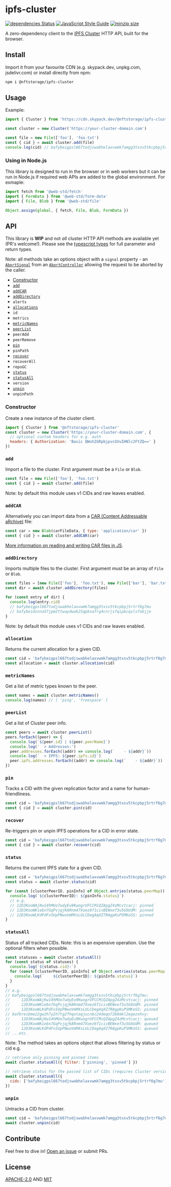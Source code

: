 # ipfs-cluster

[![dependencies Status](https://status.david-dm.org/gh/nftstorage/ipfs-cluster.svg)](https://david-dm.org/nftstorage/ipfs-cluster)
[![JavaScript Style Guide](https://img.shields.io/badge/code_style-standard-brightgreen.svg)](https://standardjs.com)
[![minzip size](https://badgen.net/bundlephobia/minzip/@nftstorage/ipfs-cluster)](https://bundlephobia.com/result?p=@nftstorage/ipfs-cluster)

A zero-dependency client to the [IPFS Cluster](https://cluster.ipfs.io/) HTTP API, built for the browser.

## Install

Import it from your favourite CDN (e.g. skypack.dev, unpkg.com, jsdelivr.com) or install directly from npm:

```sh
npm i @nftstorage/ipfs-cluster
```

## Usage

Example:

```js
import { Cluster } from 'https://cdn.skypack.dev/@nftstorage/ipfs-cluster'

const cluster = new Cluster('https://your-cluster-domain.com')

const file = new File(['foo'], 'foo.txt')
const { cid } = await cluster.add(file)
console.log(cid) // bafybeigpsl667todjswabhelaxvwmk7amgg3txsv5tkcpbpj5rtrf6g7mu
```

### Using in Node.js

This library is designed to run in the browser or in web workers but it can be run in Node.js if required web APIs are added to the global environment. For exmaple:

```js
import fetch from '@web-std/fetch'
import { FormData } from '@web-std/form-data'
import { File, Blob } from '@web-std/file'

Object.assign(global, { fetch, File, Blob, FormData })
```

## API

This library is **WIP** and not _all_ cluster HTTP API methods are available yet (PR's welcome!). Please see the [typescript types](https://github.com/nftstorage/ipfs-cluster/blob/main/src/interface.ts) for full parameter and return types.

Note: all methods take an options object with a `signal` property - an [`AbortSignal`](https://developer.mozilla.org/en-US/docs/Web/API/AbortSignal) from an [`AbortController`](https://developer.mozilla.org/en-US/docs/Web/API/AbortController) allowing the request to be aborted by the caller.

- [Constructor](#constructor)
- [`add`](#add)
- [`addCAR`](#addcar)
- [`addDirectory`](#adddirectory)
- `alerts`
- [`allocations`](#allocations)
- `id`
- `metrics`
- [`metricNames`](#metricnames)
- [`peerList`](#peerlist)
- `peerAdd`
- `peerRemove`
- [`pin`](#pin)
- `pinPath`
- [`recover`](#recover)
- `recoverAll`
- `repoGC`
- [`status`](#status)
- [`statusAll`](#statusall)
- `version`
- [`unpin`](#unpin)
- `unpinPath`

### Constructor

Create a new instance of the cluster client.

```js
import { Cluster } from '@nftstorage/ipfs-cluster'
const cluster = new Cluster('https://your-cluster-domain.com', {
  // optional custom headers for e.g. auth
  headers: { Authorization: 'Basic QWxhZGRpbjpvcGVuIHNlc2FtZQ==' }
})
```

### `add`

Import a file to the cluster. First argument must be a `File` or `Blob`.

```js
const file = new File(['foo'], 'foo.txt')
const { cid } = await cluster.add(file)
```

Note: by default this module uses v1 CIDs and raw leaves enabled.

### `addCAR`

Alternatively you can import data from a [CAR (Content Addressable aRchive)](https://github.com/ipld/specs/blob/master/block-layer/content-addressable-archives.md) file:

```js
const car = new Blob(carFileData, { type: 'application/car' })
const { cid } = await cluster.addCAR(car)
```

[More information on reading and writing CAR files in JS](https://github.com/ipld/js-car#readme).

### `addDirectory`

Imports multiple files to the cluster. First argument must be an array of `File` or `Blob`.

```js
const files = [new File(['foo'], 'foo.txt'), new File(['bar'], 'bar.txt')]
const dir = await cluster.addDirectory(files)

for (const entry of dir) {
  console.log(entry.cid)
  // bafybeigpsl667todjswabhelaxvwmk7amgg3txsv5tkcpbpj5rtrf6g7mu
  // bafybeidsnna57jpm2ttwaydwak25qpkxafrg4cnrjsfqipbcqxlsfobjje
}
```

Note: by default this module uses v1 CIDs and raw leaves enabled.

### `allocation`

Returns the current allocation for a given CID.

```js
const cid = 'bafybeigpsl667todjswabhelaxvwmk7amgg3txsv5tkcpbpj5rtrf6g7mu'
const allocation = await cluster.allocation(cid)
```

### `metricNames`

Get a list of metric types known to the peer.

```js
const names = await cluster.metricNames()
console.log(names) // [ 'ping', 'freespace' ]
```

### `peerList`

Get a list of Cluster peer info.

```js
const peers = await cluster.peerList()
peers.forEach((peer) => {
  console.log(`${peer.id} | ${peer.peerName}`)
  console.log('  > Addresses:')
  peer.addresses.forEach((addr) => console.log(`    - ${addr}`))
  console.log(`  > IPFS: ${peer.ipfs.id}`)
  peer.ipfs.addresses.forEach((addr) => console.log(`    - ${addr}`))
})
```

### `pin`

Tracks a CID with the given replication factor and a name for human-friendliness.

```js
const cid = 'bafybeigpsl667todjswabhelaxvwmk7amgg3txsv5tkcpbpj5rtrf6g7mu'
const { cid } = await cluster.pin(cid)
```

### `recover`

Re-triggers pin or unpin IPFS operations for a CID in error state.

```js
const cid = 'bafybeigpsl667todjswabhelaxvwmk7amgg3txsv5tkcpbpj5rtrf6g7mu'
const { cid } = await cluster.recover(cid)
```

### `status`

Returns the current IPFS state for a given CID.

```js
const cid = 'bafybeigpsl667todjswabhelaxvwmk7amgg3txsv5tkcpbpj5rtrf6g7mu'
const status = await cluster.status(cid)

for (const [clusterPeerID, pinInfo] of Object.entries(status.peerMap)) {
  console.log(`${clusterPeerID}: ${pinInfo.status}`)
  // e.g.
  // 12D3KooWAjKw14hMUo7wdyEu9KwogrUFCCMiQZApgZ4zMcvtcacj: pinned
  // 12D3KooWKiebn7GqPvjqjKARnm47Xoez6f1civBEWxef3u5G6UdM: pinned
  // 12D3KooWLKdPdFx5UpPNwoVmMXsLULCDegAqXZ7RAgpKuPSMKoSS: pinned
}
```

### `statusAll`

Status of all tracked CIDs. Note: this is an expensive operation. Use the optional filters when possible.

```js
const statuses = await cluster.statusAll()
for (const status of statuses) {
  console.log(`${status.cid}:`)
  for (const [clusterPeerID, pinInfo] of Object.entries(status.peerMap)) {
    console.log(`    ${clusterPeerID}: ${pinInfo.status}`)
  }
}
// e.g.
// bafybeigpsl667todjswabhelaxvwmk7amgg3txsv5tkcpbpj5rtrf6g7mu:
//     12D3KooWAjKw14hMUo7wdyEu9KwogrUFCCMiQZApgZ4zMcvtcacj: pinned
//     12D3KooWKiebn7GqPvjqjKARnm47Xoez6f1civBEWxef3u5G6UdM: pinned
//     12D3KooWLKdPdFx5UpPNwoVmMXsLULCDegAqXZ7RAgpKuPSMKoSS: pinned
// bafkreibme22gw2h7y2h7tg2fhqotaqjucnbc24deqo72b6mkl2egezxhvy:
//     12D3KooWAjKw14hMUo7wdyEu9KwogrUFCCMiQZApgZ4zMcvtcacj: queued
//     12D3KooWKiebn7GqPvjqjKARnm47Xoez6f1civBEWxef3u5G6UdM: queued
//     12D3KooWLKdPdFx5UpPNwoVmMXsLULCDegAqXZ7RAgpKuPSMKoSS: queued
// ...etc.
```

Note: The method takes an options object that allows filtering by status or cid e.g.

```js
// retrieve only pinning and pinned items
await cluster.statusAll({ filter: ['pinning', 'pinned'] })

// retrieve status for the passed list of CIDs (requires Cluster version >= 0.14.5-rc1)
await cluster.statusAll({
  cids: ['bafybeigpsl667todjswabhelaxvwmk7amgg3txsv5tkcpbpj5rtrf6g7mu']
})
```

### `unpin`

Untracks a CID from cluster.

```js
const cid = 'bafybeigpsl667todjswabhelaxvwmk7amgg3txsv5tkcpbpj5rtrf6g7mu'
await cluster.unpin(cid)
```

## Contribute

Feel free to dive in! [Open an issue](https://github.com/nftstorage/ipfs-cluster/issues/new) or submit PRs.

## License

[APACHE-2.0](LICENSE-APACHE) AND [MIT](LICENSE-MIT)
